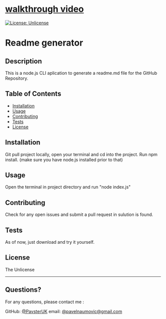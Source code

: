 # [walkthrough video](https://www.awesomescreenshot.com/video/14248739?key=31857662fe7c17140c00c82691e1eaba)


  [![License: Unlicense](https://img.shields.io/badge/license-Unlicense-blue.svg)](http://unlicense.org/)

  # Readme generator
  
  ## Description 

  This is a node.js CLI aplication to generate a readme.md file for the GitHub Repository.
  
  ## Table of Contents
  * [Installation](#installation)
  * [Usage](#usage)
  * [Contributing](#contributing)
  * [Tests](#tests)
  * [License](#license)
  
  ## Installation
  
  Git pull project locally, open your terminal and cd into the project. Run npm install. (make sure you have node.js installed prior to that)

  ## Usage 
  
  Open the terminal in project directory and run "node index.js"

  ## Contributing
  
  Check for any open issues and submit a pull request in sulution is found.

  ## Tests
  
  As of now, just download and try it yourself.

  ## License
  
  The Unlicense
  
  ---
  
  ## Questions?

  For any questions, please contact me :
 
  GitHub: [@PavsterUK](https://api.github.com/users/PavsterUK)
  email: [@pavelnaumovic@gmail.com](pavelnaumovic@gmail.com)

